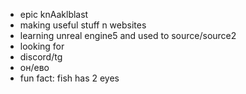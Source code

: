 - epic knAaklblast
- making useful stuff n websites 
- learning unreal engine5 and used to source/source2
- looking for 
- discord/tg
- он/ево
- fun fact: fish has 2 eyes

<!---
knAaklblast/knAaklblast is a ✨ special ✨ repository because its `README.md` (this file) appears on your GitHub profile.
You can click the Preview link to take a look at your changes.
--->
